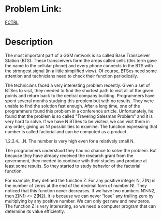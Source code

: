 # Problem Link:
[FCTRL](https://www.codechef.com/problems/FCTRL/)

# Description
The most important part of a GSM network is so called Base Transceiver Station (BTS). These transceivers form the areas called cells (this term gave the name to the cellular phone) and every phone connects to the BTS with the strongest signal (in a little simplified view). Of course, BTSes need some attention and technicians need to check their function periodically.

The technicians faced a very interesting problem recently. Given a set of BTSes to visit, they needed to find the shortest path to visit all of the given points and return back to the central company building. Programmers have spent several months studying this problem but with no results. They were unable to find the solution fast enough. After a long time, one of the programmers found this problem in a conference article. Unfortunately, he found that the problem is so called "Traveling Salesman Problem" and it is very hard to solve. If we have N BTSes to be visited, we can visit them in any order, giving us N! possibilities to examine. The function expressing that number is called factorial and can be computed as a product

1.2.3.4....N. The number is very high even for a relatively small N.

The programmers understood they had no chance to solve the problem. But because they have already received the research grant from the government, they needed to continue with their studies and produce at least some results. So they started to study behavior of the factorial function.

For example, they defined the function Z. For any positive integer N, Z(N) is the number of zeros at the end of the decimal form of number N!. They noticed that this function never decreases. If we have two numbers N1<N2, then Z(N1) <= Z(N2). It is because we can never "lose" any trailing zero by multiplying by any positive number. We can only get new and new zeros. The function Z is very interesting, so we need a computer program that can determine its value efficiently.
